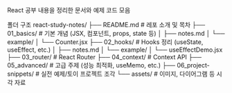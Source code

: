 React 공부 내용을 정리한 문서와 예제 코드 모음

폴더 구조
react-study-notes/
├── README.md               # 레포 소개 및 목차
├── 01_basics/              # 기본 개념 (JSX, 컴포넌트, props, state 등)
│   ├── notes.md
│   └── example/
│       └── Counter.jsx
├── 02_hooks/               # Hooks 정리 (useState, useEffect, etc.)
│   ├── notes.md
│   └── example/
│       └── useEffectDemo.jsx
├── 03_router/              # React Router
├── 04_context/             # Context API
├── 05_advanced/            # 고급 주제 (성능 최적화, useMemo, etc.)
├── 06_project-snippets/    # 실전 예제/토이 프로젝트 조각
└── assets/                 # 이미지, 다이어그램 등 시각 자료
